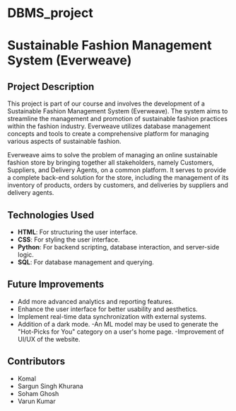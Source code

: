 # DBMS_project
# Sustainable Fashion Management System (Everweave)

## Project Description

This project is part of our course and involves the development of a Sustainable Fashion Management System (Everweave). The system aims to streamline the management and promotion of sustainable fashion practices within the fashion industry. Everweave utilizes database management concepts and tools to create a comprehensive platform for managing various aspects of sustainable fashion.

Everweave aims to solve the problem of managing an online sustainable fashion store by bringing together all stakeholders, namely Customers, Suppliers, and Delivery Agents, on a common platform. It serves to provide a complete back-end solution for the store, including the management of its inventory of products, orders by customers, and deliveries by suppliers and delivery agents.

## Technologies Used

- **HTML**: For structuring the user interface.
- **CSS**: For styling the user interface.
- **Python**: For backend scripting, database interaction, and server-side logic.
- **SQL**: For database management and querying.


## Future Improvements

- Add more advanced analytics and reporting features.
- Enhance the user interface for better usability and aesthetics.
- Implement real-time data synchronization with external systems.
- Addition of a dark mode.
-An ML model may be used to generate the "Hot-Picks for You" category on a user's home page.
-Improvement of UI/UX of the website.

## Contributors

- Komal
- Sargun Singh Khurana
- Soham Ghosh
- Varun Kumar
